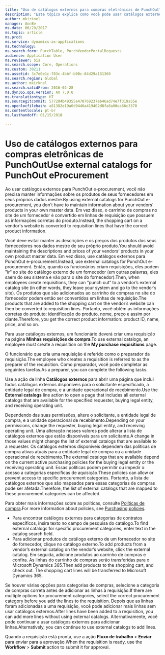 ```yaml
---
title: "Uso de catálogos externos para compras eletrônicas de PunchOut"
description: "Este tópico explica como você pode usar catálogos externos para criar e enviar requisições."
author: mkirknel
manager: AnnBe
ms.date: 06/20/2017
ms.topic: article
ms.prod: 
ms.service: dynamics-ax-applications
ms.technology: 
ms.search.form: PurchTable, PurchVendorPortalRequests
audience: Application User
ms.reviewer: bis
ms.search.scope: Core, Operations
ms.custom: 30211
ms.assetid: 3c7e0e1c-703c-4bbf-b90c-84d29a131360
ms.search.region: Global
ms.author: mkirknel
ms.search.validFrom: 2016-02-28
ms.dyn365.ops.version: AX 7.0.0
ms.translationtype: HT
ms.sourcegitcommit: 577204b49355a470769237eb46ad74e7f319a55e
ms.openlocfilehash: a81382e19a0d9446a419402d8fa8a00ca66c3378
ms.contentlocale: pt-br
ms.lasthandoff: 01/15/2018

---
```


# <a name="use-external-catalogs-for-punchout-eprocurement"></a><span data-ttu-id="b3539-103">Uso de catálogos externos para compras eletrônicas de PunchOut</span><span class="sxs-lookup"><span data-stu-id="b3539-103">Use external catalogs for PunchOut eProcurement</span></span>
<span data-ttu-id="b3539-104">Ao usar catálogos externos para PunchOut e-procurement, você não precisa manter informações sobre os produtos de seus fornecedores em seus próprios dados mestre.</span><span class="sxs-lookup"><span data-stu-id="b3539-104">By using external catalogs for PunchOut e-procurement, you don't have to maintain information about your vendors' products in your own master data.</span></span> <span data-ttu-id="b3539-105">Em vez disso, o carrinho de compras no site de um fornecedor é convertido em linhas de requisição que possuem as informações corretas do produto.</span><span class="sxs-lookup"><span data-stu-id="b3539-105">Instead, the shopping cart on a vendor's website is converted to requisition lines that have the correct product information.</span></span> 

<span data-ttu-id="b3539-106">Você deve evitar manter as descrições e os preços dos produtos dos seus fornecedores nos dados mestre do seu próprio produto.</span><span class="sxs-lookup"><span data-stu-id="b3539-106">You should avoid maintaining the descriptions and prices of your vendors’ products in your own product master data.</span></span> <span data-ttu-id="b3539-107">Em vez disso, use catálogos externos para PunchOut e-procurement.</span><span class="sxs-lookup"><span data-stu-id="b3539-107">Instead, use external catalogs for PunchOut e-procurement.</span></span> <span data-ttu-id="b3539-108">Então, quando os funcionários criam requisições, eles podem "ir" ao site do catálogo externo de um fornecedor (em outras palavras, eles saem do seu sistema e vão para o site do fornecedor).</span><span class="sxs-lookup"><span data-stu-id="b3539-108">Then, when employees create requisitions, they can “punch out” to a vendor’s external catalog site (in other words, they leave your system and go to the vendor’s site).</span></span> <span data-ttu-id="b3539-109">Os produtos que são adicionados ao carrinho de compras no site do fornecedor podem então ser convertidos em linhas de requisição.</span><span class="sxs-lookup"><span data-stu-id="b3539-109">The products that are added to the shopping cart on the vendor’s website can then be converted to requisition lines.</span></span> <span data-ttu-id="b3539-110">Portanto, você obtém as informações corretas do produto: identificação do produto, nome, preço e assim por diante.</span><span class="sxs-lookup"><span data-stu-id="b3539-110">Therefore, you get the correct product information: product ID, name, price, and so on.</span></span>

<span data-ttu-id="b3539-111">Para usar catálogos externos, um funcionário deverá criar uma requisição na página **Minhas requisições de compra**.</span><span class="sxs-lookup"><span data-stu-id="b3539-111">To use external catalogs, an employee must create a requisition on the **My purchase requisitions** page.</span></span>

<span data-ttu-id="b3539-112">O funcionário que cria uma requisição é referido como o preparador da requisição.</span><span class="sxs-lookup"><span data-stu-id="b3539-112">The employee who creates a requisition is referred to as the preparer of the requisition.</span></span> <span data-ttu-id="b3539-113">Como preparador, você pode completar as seguintes tarefas.</span><span class="sxs-lookup"><span data-stu-id="b3539-113">As a preparer, you can complete the following tasks.</span></span>

<span data-ttu-id="b3539-114">Use a ação de linha **Catálogos externos** para abrir uma página que inclui todos catálogos externos disponíveis para o solicitante especificado, a entidade legal de compra, e a unidade operacional de recebimento.</span><span class="sxs-lookup"><span data-stu-id="b3539-114">Use the **External catalogs** line action to open a page that includes all external catalogs that are available for the specified requester, buying legal entity, and receiving operating unit.</span></span>

<span data-ttu-id="b3539-115">Dependendo das suas permissões, altere o solicitante, a entidade legal de compra, e a unidade operacional de recebimento.</span><span class="sxs-lookup"><span data-stu-id="b3539-115">Depending on your permissions, change the requester, buying legal entity, and receiving operating unit.</span></span> <span data-ttu-id="b3539-116">Uma alteração nesses valores pode alterar a lista de catálogos externos que estão disponíveis para um solicitante.</span><span class="sxs-lookup"><span data-stu-id="b3539-116">A change in those values might change the list of external catalogs that are available to a requester.</span></span> <span data-ttu-id="b3539-117">Os catálogos externos disponíveis dependem das políticas de compra ativas atuais para a entidade legal de compra ou a unidade operacional de recebimento.</span><span class="sxs-lookup"><span data-stu-id="b3539-117">The external catalogs that are available depend on the current active purchasing policies for the buying legal entity or the receiving operating unit.</span></span> <span data-ttu-id="b3539-118">Essas políticas podem permitir ou impedir o acesso a categorias específicas de aquisição.</span><span class="sxs-lookup"><span data-stu-id="b3539-118">These policies can allow or prevent access to specific procurement categories.</span></span> <span data-ttu-id="b3539-119">Portanto, a lista de catálogos externos que são mapeados para essas categorias de compras pode ser afetada.</span><span class="sxs-lookup"><span data-stu-id="b3539-119">Therefore, the list of external catalogs that are mapped to these procurement categories can be affected.</span></span>

<span data-ttu-id="b3539-120">Para obter mais informações sobre as políticas, consulte [Políticas de compra](../procurement/purchase-policies.md).</span><span class="sxs-lookup"><span data-stu-id="b3539-120">For more information about policies, see [Purchasing policies](../procurement/purchase-policies.md).</span></span>

- <span data-ttu-id="b3539-121">Para encontrar catálogos externos para categorias de contratos específicos, insira texto no campo de pesquisa do catálogo.</span><span class="sxs-lookup"><span data-stu-id="b3539-121">To find external catalogs for specific procurement categories, enter text in the catalog search field.</span></span>
- <span data-ttu-id="b3539-122">Para adicionar produtos do catálogo externo de um fornecedor no site do fornecedor, clique no catálogo externo.</span><span class="sxs-lookup"><span data-stu-id="b3539-122">To add products from a vendor’s external catalog on the vendor’s website, click the external catalog.</span></span> <span data-ttu-id="b3539-123">Em seguida, adicione produtos ao carrinho de compras e confira. As linhas do carrinho de compras serão transferidas para o Microsoft Dynamics 365.</span><span class="sxs-lookup"><span data-stu-id="b3539-123">Then add products to the shopping cart, and check out. The shopping cart lines will be transferred to Microsoft Dynamics 365.</span></span>

<span data-ttu-id="b3539-124">Se houver várias opções para categorias de compras, selecione a categoria de compras correta antes de adicionar as linhas à requisição.</span><span class="sxs-lookup"><span data-stu-id="b3539-124">If there are multiple options for procurement categories, select the correct procurement category before you add the lines to the requisition.</span></span>
<span data-ttu-id="b3539-125">Depois que as linhas foram adicionadas a uma requisição, você pode adicionar mais linhas sem usar catálogos externos.</span><span class="sxs-lookup"><span data-stu-id="b3539-125">After lines have been added to a requisition, you can add more lines without using external catalogs.</span></span> <span data-ttu-id="b3539-126">Alternativamente, você pode continuar a usar catálogos externos para adicionar linhas.</span><span class="sxs-lookup"><span data-stu-id="b3539-126">Alternatively, you can continue to use external catalogs to add lines.</span></span>

<span data-ttu-id="b3539-127">Quando a requisição está pronta, use a ação **Fluxo de trabalho** > **Enviar** para enviar para a aprovação.</span><span class="sxs-lookup"><span data-stu-id="b3539-127">When the requisition is ready, use the **Workflow** > **Submit** action to submit it for approval.</span></span>

